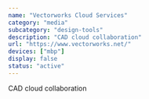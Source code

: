 ```yaml
---
name: "Vectorworks Cloud Services"
category: "media"
subcategory: "design-tools"
description: "CAD cloud collaboration"
url: "https://www.vectorworks.net/"
devices: ["mbp"]
display: false
status: "active"
---
```


CAD cloud collaboration
